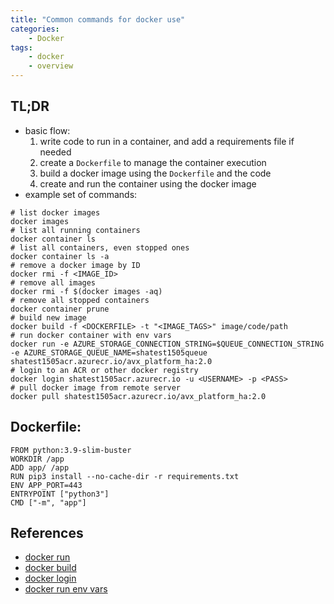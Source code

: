 ```yaml
---
title: "Common commands for docker use"
categories:
    - Docker
tags:
    - docker
    - overview
---
```


## TL;DR
- basic flow:
    1. write code to run in a container, and add a requirements file if needed
    2. create a `Dockerfile` to manage the container execution
    3. build a docker image using the `Dockerfile` and the code
    4. create and run the container using the docker image
- example set of commands:
```
# list docker images
docker images 
# list all running containers
docker container ls
# list all containers, even stopped ones
docker container ls -a
# remove a docker image by ID
docker rmi -f <IMAGE_ID>
# remove all images
docker rmi -f $(docker images -aq)
# remove all stopped containers
docker container prune
# build new image 
docker build -f <DOCKERFILE> -t "<IMAGE_TAGS>" image/code/path
# run docker container with env vars
docker run -e AZURE_STORAGE_CONNECTION_STRING=$QUEUE_CONNECTION_STRING -e AZURE_STORAGE_QUEUE_NAME=shatest1505queue shatest1505acr.azurecr.io/avx_platform_ha:2.0
# login to an ACR or other docker registry
docker login shatest1505acr.azurecr.io -u <USERNAME> -p <PASS>
# pull docker image from remote server
docker pull shatest1505acr.azurecr.io/avx_platform_ha:2.0
```

## Dockerfile:

```
FROM python:3.9-slim-buster
WORKDIR /app
ADD app/ /app
RUN pip3 install --no-cache-dir -r requirements.txt
ENV APP_PORT=443
ENTRYPOINT ["python3"]
CMD ["-m", "app"]
```

## References
- [docker run](https://docs.docker.com/engine/reference/commandline/run/)
- [docker build](https://docs.docker.com/engine/reference/commandline/build/)
- [docker login](https://docs.docker.com/engine/reference/commandline/login/)
- [docker run env vars](https://docs.docker.com/engine/reference/commandline/run/#env)
